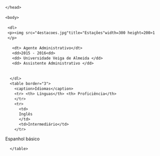 
<html lang="pt-br">
	<head>
		<meta charset="UTF-8">
		<title> Listas de definição ou descrição</title>
               

	</head>

	<body>

     <dl>
     <p><img src="4estacoes.jpg"title="Estações"width=300 height=200>1
     </p>	
     
       <dt> Agente Administrativo</dt>
       <dd>2015 - 2016<dd>
       <dd> Universidade Veiga de Almeida </dd>
       <dd> Assistente Administrativo </dd>
             
      
      </dl> 
      <table border="3">
        <caption>Idiomas</caption>
        <tr> <th> Línguas</th> <th> Proficiência</th> 
        </tr>
        <tr>
          <td>
          Inglês
          </td>
          <td>Intermediário</td>
        </tr>
<tr>
          <td>
  Espanhol        
  </td>
  <td> básico </td>
        </tr>
     
      </table>
      
  
  
 
